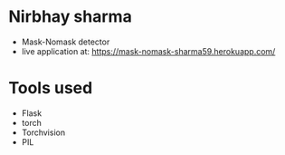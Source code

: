 # Nirbhay sharma

- Mask-Nomask detector 
- live application at: https://mask-nomask-sharma59.herokuapp.com/

# Tools used

- Flask
- torch
- Torchvision
- PIL